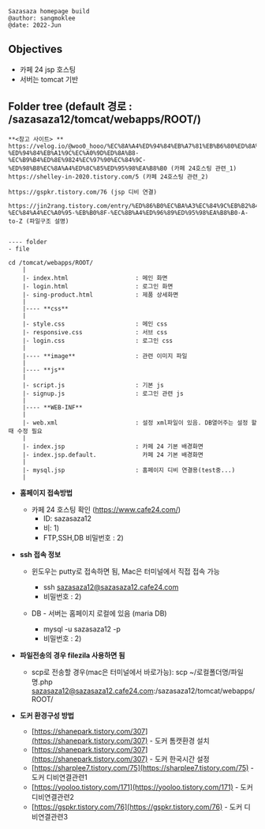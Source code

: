 ```
Sazasaza homepage build
@author: sangmoklee
@date: 2022-Jun
```

## **Objectives**
* 카페 24 jsp 호스팅
* 서버는 tomcat 기반


## **Folder tree**  (default 경로 : /sazasaza12/tomcat/webapps/ROOT/)
```
**<참고 사이트> **
https://velog.io/@woo0_hooo/%EC%8A%A4%ED%94%84%EB%A7%81%EB%B6%80%ED%8A%B8-%ED%94%84%EB%A1%9C%EC%A0%9D%ED%8A%B8-%EC%B9%B4%ED%8E%9824%EC%97%90%EC%84%9C-%ED%98%B8%EC%8A%A4%ED%8C%85%ED%95%98%EA%B8%B0 (카페 24호스팅 관련_1)
https://shelley-in-2020.tistory.com/5 (카페 24호스팅 관련_2)

https://gspkr.tistory.com/76 (jsp 디비 연결)

https://jin2rang.tistory.com/entry/%ED%86%B0%EC%BA%A3%EC%84%9C%EB%B2%84-%EC%84%A4%EC%A0%95-%EB%B0%8F-%EC%8B%A4%ED%96%89%ED%95%98%EA%B8%B0-A-to-Z (파일구조 설명)


---- folder
- file

cd /tomcat/webapps/ROOT/
    |
    |- index.html                   : 메인 화면
    |- login.html                   : 로그인 화면
    |- sing-product.html            : 제품 상세화면
    |
    |---- **css**                   
    |                               
    |- style.css                    : 메인 css
    |- responsive.css               : 서브 css
    |- login.css                    : 로그인 css
    |                                 
    |---- **image**                 : 관련 이미지 파일
    | 
    |---- **js**
    |
    |- script.js                    : 기본 js
    |- signup.js                    : 로그인 관련 js
    |
    |---- **WEB-INF**               
    |
    |- web.xml                      : 설정 xml파일이 있음. DB열어주는 설정 할 때 수정 필요
    |
    |- index.jsp                    : 카페 24 기본 배경화면
    |- index.jsp.default.             카페 24 기본 배경화면
    |
    |- mysql.jsp                    : 홈페이지 디비 연결용(test중...)
    |
```


* **홈페이지 접속방법**
    * 카페 24 호스팅 확인 (https://www.cafe24.com/)
         * ID: sazasaza12
         * 비:  1)
         * FTP,SSH,DB 비밀번호 : 2)

* **ssh 접속 정보**
    * 윈도우는 putty로 접속하면 됨, Mac은 터미널에서 직접 접속 가능
        * ssh sazasaza12@sazasaza12.cafe24.com
        * 비밀번호 : 2)
   
    * DB - 서버는 홈페이지 로컬에 있음 (maria DB)
        * mysql -u sazasaza12 -p 
        * 비밀번호 : 2)

* **파일전송의 경우 filezila 사용하면 됨**
    * scp로 전송할 경우(mac은 터미널에서 바로가능): scp ~/로컬폴더명/파일명.php sazasaza12@sazasaza12.cafe24.com:/sazasaza12/tomcat/webapps/ROOT/
* **도커 환경구성 방법**
    * [https://shanepark.tistory.com/307](https://shanepark.tistory.com/307) - 도커 톰캣환경 설치
    * [https://shanepark.tistory.com/307](https://shanepark.tistory.com/307) - 도커 한국시간 설정
    * [https://sharplee7.tistory.com/75](https://sharplee7.tistory.com/75) - 도커 디비연결관련1
    * [https://yooloo.tistory.com/171](https://yooloo.tistory.com/171) - 도커 디비연결관련2
    * [https://gspkr.tistory.com/76](https://gspkr.tistory.com/76) - 도커 디비연결관련3


